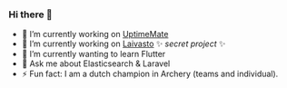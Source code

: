 ### Hi there 👋

- 🔭 I’m currently working on [UptimeMate](https://uptimemate.com)
- 🔭 I’m currently working on [Laivasto](https://laivasto.com) ✨ _secret project_ ✨
- 🌱 I’m currently wanting to learn Flutter
- 💬 Ask me about Elasticsearch & Laravel
- ⚡ Fun fact: I am a dutch champion in Archery (teams and individual).
